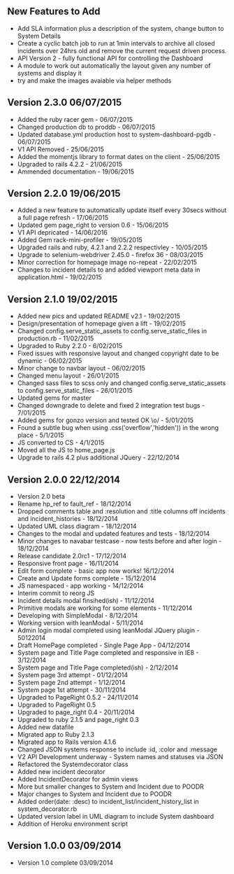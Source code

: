 New Features to Add
-------------------
- Add SLA information plus a description of the system, change button to System Details
- Create a cyclic batch job to run at 1min intervals to archive all closed incidents over 24hrs old and remove the
  current request driven process.
- API Version 2 - fully functional API for controlling the Dashboard
- A module to work out automatically the layout given any number of systems and display it
- try and make the images avaiable via helper methods


Version 2.3.0 06/07/2015
------------------------
- Added the ruby racer gem - 06/07/2015
- Changed production db to proddb - 06/07/2015
- Updated database.yml production host to system-dashboard-pgdb - 06/07/2015
- V1 API Removed - 25/06/2015
- Added the momentjs library to format dates on the client - 25/06/2015
- Upgraded to rails 4.2.2 - 21/06/2015
- Ammended documentation - 19/06/2015

Version 2.2.0 19/06/2015
------------------------
- Added a new feature to automatically update itself every 30secs without a full page refresh - 17/06/2015
- Updated gem page_right to version 0.6 - 15/06/2015
- V1 API depricated - 14/06/2016
- Added Gem rack-mini-profiler - 19/05/2015
- Upgraded rails and ruby, 4.2.1 and 2.2.2 respectivley - 10/05/2015
- Upgrade to selenium-webdriver 2.45.0 - firefox 36 - 08/03/2015
- Minor correction for homepage image no-repeat - 22/02/2015
- Changes to incident details to and added viewport meta data in application.html - 19/02/2015

Version 2.1.0 19/02/2015
------------------------
- Added new pics and updated README v2.1 - 19/02/2015
- Design/presentation of homepage given a lift - 19/02/2015
- Changed config.serve_static_assets to config.serve_static_files in production.rb - 11/02/2015
- Upgraded to Ruby 2.2.0 - 6/02/2015
- Fixed issues with responsive layout and changed copyright date to be dynamic - 06/02/2015
- Minor change to navbar layout - 06/02/2015
- Changed menu layout  - 26/01/2015
- Changed sass files to scss only and changed config.serve_static_assets to config.serve_static_files - 26/01/2015
- Updated gems for master
- Changed downgrade to delete and fixed 2 integration test bugs - 7/01/2015
- Added gems for gonzo version and tested OK \o/ - 5/01/2015
- Found a subtle bug when using .css('overflow','hidden')) in the wrong place - 5/1/2015
- JS converted to CS - 4/1/2015
- Moved all the JS to home_page.js
- Upgrade to rails 4.2 plus additional JQuery - 22/12/2014

Version 2.0.0 22/12/2014
------------------------
- Version 2.0 beta
- Rename hp_ref to fault_ref - 18/12/2014
- Dropped comments table and :resolution and :title columns off incidents and incident_histories - 18/12/2014
- Updated UML class diagram - 18/12/2014
- Changes to the modal and updated features and tests - 18/12/2014
- Minor changes to navabar testcase - now tests before and after login - 18/12/2014
- Release candidate 2.0rc1 - 17/12/2014
- Responsive front page - 16/11/2014
- Edit form complete - basic app now works! 16/12/2014
- Create and Update forms complete - 15/12/2014
- JS namespaced - app working - 14/12/2014
- Interim commit to reorg JS
- Incident details modal finsihed(ish) - 11/12/2014
- Primitive modals are working for some elements - 11/12/2014
- Developing with SimpleModal - 8/12/2014
- Working version with leanModal - 5/11/2014
- Admin login modal completed using leanModal JQuery plugin - 50122014
- Draft HomePage completed - Single Page App - 04/12/2014
- System page and Title Page completed and responsive in IE8 - 3/12/2014
- System page and Title Page completed(ish) - 2/12/2014
- System page 3rd attempt - 01/12/2014
- System page 2nd attempt - 1/12/2014
- System page 1st attempt - 30/11/2014
- Upgraded to PageRight 0.5.2 - 24/11/2014
- Upgraded to PageRight 0.5
- Upgraded to page_right 0.4 - 20/11/2014
- Upgraded to ruby 2.1.5 and page_right 0.3
- Added new datafile
- Migrated app to Ruby 2.1.3
- Migrated app to Rails version 4.1.6
- Changed JSON systems response to include :id, :color and :message
- V2 API Development underway - System names and statuses via JSON
- Refactored the Systemdecorator class
- Added new incident decorator
- Added IncidentDecorator for admin views
- More but smaller changes to System and Incident due to POODR
- Major changes to System and Incident due to POODR
- Added order(date: :desc) to incident_list/incident_history_list in system_decorator.rb
- Updated version label in UML diagram to include System dashboard
- Addition of Heroku environment script

Version 1.0.0 03/09/2014
------------------------
- Version 1.0 complete 03/09/2014
